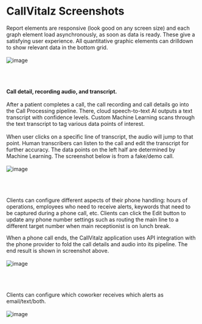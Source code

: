 # CallVitalz Screenshots

Report elements are responsive (look good on any screen size) and each graph element load asynchronously, as soon as data is ready. These give a satisfying user experience.
All quantitative graphic elements can drilldown to show relevant data in the bottom grid.
<br/><br/>
![image](https://user-images.githubusercontent.com/1107837/124497144-4b567e00-dd6f-11eb-86ac-89172594c278.png)
<br/><br/><br/><br/>

<strong>Call detail, recording audio, and transcript.</strong><br/><br/>
After a patient completes a call, the call recording and call details go into the Call Processing pipeline.
There, cloud speech-to-text AI outputs a text transcript with confidence levels.
Custom Machine Learning scans through the text transcript to tag various data points of interest.<br/><br/>
When user clicks on a specific line of transcript, the audio will jump to that point.
Human transcribers can listen to the call and edit the transcript for further accuracy.
The data points on the left half are determined by Machine Learning.
The screenshot below is from a fake/demo call.
<br/><br/>
![image](https://user-images.githubusercontent.com/1107837/124498845-e81a1b00-dd71-11eb-970c-10d7d4377efa.png)
<br/><br/><br/><br/>

Clients can configure different aspects of their phone handling: hours of operations, employees who need to receive alerts, keywords that need to be captured during a phone call, etc. Clients can click the Edit button to update any phone number settings such as routing the main line to a different target number when main receptionist is on lunch break.

When a phone call ends, the CallVitalz application uses API integration with the phone provider to fold the call details and audio into its pipeline. The end result is shown in screenshot above.
<br/><br/>
![image](https://user-images.githubusercontent.com/1107837/124493280-4b07b400-dd6a-11eb-9246-f3e50efce041.png)
<br/><br/><br/><br/>

Clients can configure which coworker receives which alerts as email/text/both.
<br/><br/>
![image](https://user-images.githubusercontent.com/1107837/124493761-daad6280-dd6a-11eb-932f-2a6433a06788.png)
<br/><br/><br/><br/>

